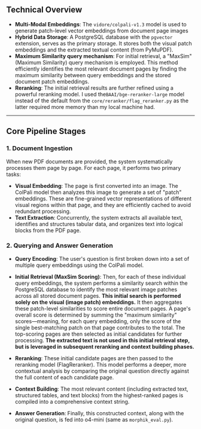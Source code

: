 ## Technical Overview

*   **Multi-Modal Embeddings**: The `vidore/colpali-v1.3` model is used to generate patch-level vector embeddings from document page images
*   **Hybrid Data Storage**: A PostgreSQL database with the `pgvector` extension, serves as the primary storage. It stores both the visual patch embeddings and the extracted textual content (from PyMuPDF).
*   **Maximum Similarity query mechanism**: For initial retrieval, a "MaxSim" (Maximum Similarity) query mechanism is employed. This method efficiently identifies the most relevant document pages by finding the maximum similarity between query embeddings and the stored document patch embeddings.
*   **Reranking**: The initial retrieval results are further refined using a powerful reranking model. I used the`BAAI/bge-reranker-large` model instead of the default from the `core/reranker/flag_reranker.py` as the latter required more memory than my local machine had.

---

## Core Pipeline Stages

### 1. Document Ingestion

When new PDF documents are provided, the system systematically processes them page by page. For each page, it performs two primary tasks:

*   **Visual Embedding**: The page is first converted into an image. The ColPali model then analyzes this image to generate a set of "patch" embeddings. These are fine-grained vector representations of different visual regions within that page, and they are efficiently cached to avoid redundant processing.
*   **Text Extraction**: Concurrently, the system extracts all available text, identifies and structures tabular data, and organizes text into logical blocks from the PDF page.

### 2. Querying and Answer Generation

*   **Query Encoding**: The user's question is first broken down into a set of multiple query embeddings using the ColPali model. 

*   **Initial Retrieval (MaxSim Scoring)**: Then, for each of these individual query embeddings, the system performs a similarity search within the PostgreSQL database to identify the most relevant image patches across all stored document pages. **This initial search is performed solely on the visual (image patch) embeddings.** It then aggregates these patch-level similarities to score entire document pages. A page's overall score is determined by summing the "maximum similarity" scores—meaning, for each query embedding, only the score of the single best-matching patch on that page contributes to the total. The top-scoring pages are then selected as initial candidates for further processing. **The extracted text is not used in this initial retrieval step, but is leveraged in subsequent reranking and context building phases.**

*   **Reranking**: These initial candidate pages are then passed to the reranking model (FlagReranker). This model performs a deeper, more contextual analysis by comparing the original question directly against the full content of each candidate page.

*   **Context Building**: The most relevant content (including extracted text, structured tables, and text blocks) from the highest-ranked pages is compiled into a comprehensive context string.

*   **Answer Generation**: Finally, this constructed context, along with the original question, is fed into o4-mini (same as `morphik_eval.py`). 